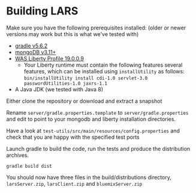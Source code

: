 # Building LARS

Make sure you have the following prerequisites installed: (older or
newer versions may work but this is what we've tested with)

* [gradle v5.6.2](http://gradle.org/downloads) 
* [mongoDB v3.11+](https://www.mongodb.com/download-center/community)
* [WAS Liberty Profile 19.0.0.9](https://developer.ibm.com/wasdev/downloads/#asset/runtimes-wlp-kernel)
  * Your Liberty runtime must contain the following features several features, which can be installed using `installUtility` as follows: `bin/installUtility install cdi-1.0 servlet-3.0 passwordUtilities-1.0 jaxrs-1.1`
* A Java JDK (we tested with Java 8)

Either clone the repository or download and extract a snapshot

Rename `server/gradle.properties.template` to `server/gradle.properties` and edit to point to your mongodb and liberty
installation directories.

Have a look at `test-utils/src/main/resources/config.properties` and
check that you are happy with the specified test ports

Launch gradle to build the code, run the tests and produce the
distribution archives.

    gradle build dist

You should now have three files in the build/distributions directory,
`larsServer.zip`, `larsClient.zip` and `bluemixServer.zip`
